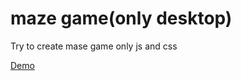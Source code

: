 # maze game(only desktop)

Try to create mase game only js and css

[Demo](https://tltary.github.io/maze/index.html)
